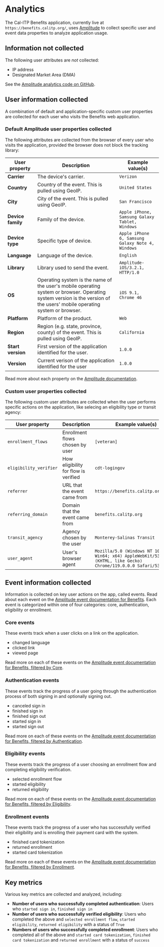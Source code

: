 # Analytics

The Cal-ITP Benefits application, currently live at `https://benefits.calitp.org/`, uses [Amplitude](https://amplitude.com/) to collect specific user and event data properties to analyze application usage.

## Information not collected

The following user attributes are *not* collected:

- IP address
- Designated Market Area (DMA)

See the [Amplitude analytics code on GitHub](https://github.com/cal-itp/benefits/blob/main/benefits/core/templates/core/includes/analytics.html#L30).

## User information collected

A combination of default and application-specific custom user properties are collected for each user who visits the Benefits web application.

### Default Amplitude user properties collected

The following attributes are collected from the browser of every user who visits the application, provided the browser does not block the tracking library:

User property | Description | Example value(s)
-- | -- | --
**Carrier** | The device's carrier. | `Verizon`
**Country** | Country of the event. This is pulled using GeoIP. | `United States`
**City** | City of the event. This is pulled using GeoIP. | `San Francisco`
**Device family** | Family of the device. | `Apple iPhone, Samsung Galaxy Tablet, Windows`
**Device type** | Specific type of device. | `Apple iPhone 6, Samsung Galaxy Note 4, Windows`
**Language** | Language of the device. | `English`
**Library** | Library used to send the event. | `Amplitude-iOS/3.2.1, HTTP/1.0`
**OS** | Operating system is the name of the user's mobile operating system or browser. Operating system version is the version of the users' mobile operating system or browser. | `iOS 9.1, Chrome 46`
**Platform** | Platform of the product. | `Web`
**Region** | Region (e.g. state, province, county) of the event. This is pulled using GeoIP. | `California`
**Start version** | First version of the application identified for the user. | `1.0.0`
**Version** | Current verison of the application identified for the user | `1.0.0`

Read more about each property on the [Amplitude documentation](https://help.amplitude.com/hc/en-us/articles/215562387-Appendix-Amplitude-User-Property-Definitions).

### Custom user properties collected

The following custom user attributes are collected when the user performs specific actions on the application, like selecing an eligibility type or transit agency:

| User property          | Description                          | Example value(s)                                                                                                  |
| ---------------------- | ------------------------------------ | ----------------------------------------------------------------------------------------------------------------- |
| `enrollment_flows`     | Enrollment flows chosen by user      | `[veteran]`                                                                                                       |
| `eligibility_verifier` | How eligibility for flow is verified | `cdt-logingov`                                                                                                    |
| `referrer`             | URL that the event came from         | `https://benefits.calitp.org/help/`                                                                               |
| `referring_domain`     | Domain that the event came from      | `benefits.calitp.org`                                                                                             |
| `transit_agency`       | Agency chosen by the user            | `Monterey-Salinas Transit`                                                                                        |
| `user_agent`           | User's browser agent                 | `Mozilla/5.0 (Windows NT 10.0; Win64; x64) AppleWebKit/537.36 (KHTML, like Gecko) Chrome/119.0.0.0 Safari/537.36` |

## Event information collected

Information is collected on key user actions on the app, called events. Read about each event on the [Amplitude event documentation for Benefits](https://data.amplitude.com/public-doc/hdhfmlby2e). Each event is categorized within one of four categories: core, authentication, eligibility or enrollment.

### Core events

These events track when a user clicks on a link on the application.

- changed language
- clicked link
- viewed page

Read more on each of these events on the [Amplitude event documentation for Benefits, filtered by Core](https://data.amplitude.com/public-doc/hdhfmlby2e?categories=id%3D1702329985270%26group%3Dcategories%26type%3DString%26operator%3Dis%26values%255B0%255D%3Dcore%26dateValue%255Btype%255D%3DSINCE).

### Authentication events

These events track the progress of a user going through the authentication process of both signing in and optionally signing out.

- canceled sign in
- finished sign in
- finished sign out
- started sign in
- started sign out

Read more on each of these events on the [Amplitude event documentation for Benefits, filtered by Authentication](https://data.amplitude.com/public-doc/hdhfmlby2e?categories=id%3D1702329910563%26group%3Dcategories%26type%3DString%26operator%3Dis%26values%255B0%255D%3Doauth%26dateValue%255Btype%255D%3DSINCE).

### Eligibility events

These events track the progress of a user choosing an enrollment flow and completing eligibility verification.

- selected enrollment flow
- started eligibility
- returned eligibility

Read more on each of these events on the [Amplitude event documentation for Benefits, filtered by Eligibility](https://data.amplitude.com/public-doc/hdhfmlby2e?categories=id%3D1702329975970%26group%3Dcategories%26type%3DString%26operator%3Dis%26values%255B0%255D%3Deligibility%26dateValue%255Btype%255D%3DSINCE).

### Enrollment events

These events track the progress of a user who has successfully verified their eligibility and is enrolling their payment card with the system.

- finished card tokenization
- returned enrollment
- started card tokenization

Read more on each of these events on the [Amplitude event documentation for Benefits, filtered by Enrollment](https://data.amplitude.com/public-doc/hdhfmlby2e?categories=id%3D1702329910563%26group%3Dcategories%26type%3DString%26operator%3Dis%26values%255B0%255D%3Denrollment%26dateValue%255Btype%255D%3DSINCE).

## Key metrics

Various key metrics are collected and analyzed, including:

- **Number of users who successfully completed authentication**: Users who `started sign in`, `finished sign in`
- **Number of users who successfully verified eligibility**: Users who completed the above and `selected enrollment flow`, `started eligibility`, `returned eligibility` with a status of `True`
- **Numbers of users who successfully completed enrollment**: Users who completed all of the above and `started card tokenization`, `finished card tokenization` and `returned enrollment` with a status of `success`
